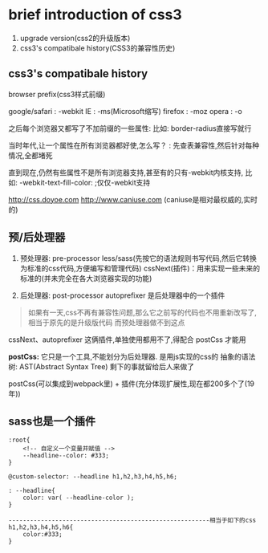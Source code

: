 # brief introduction of css3

1. upgrade version(css2的升级版本)
2. css3's compatibale history(CSS3的兼容性历史)

## css3's compatibale history

browser             prefix(css3样式前缀)

google/safari   :   -webkit
IE              :   -ms(Microsoft缩写)
firefox         :   -moz
opera           :   -o


之后每个浏览器又都写了不加前缀的一些属性:
    比如: border-radius直接写就行


当时年代,让一个属性在所有浏览器都好使,怎么写？ :
    先查表兼容性,然后针对每种情况,全都堵死


直到现在,仍然有些属性不是所有浏览器支持,甚至有的只有-webkit内核支持,
比如: -webkit-text-fill-color: ;仅仅-webkit支持


http://css.doyoe.com
http://www.caniuse.com
(caniuse是相对最权威的,实时的)


## 预/后处理器

1. 预处理器: pre-processor
less/sass(先按它的语法规则书写代码,然后它转换为标准的css代码,方便编写和管理代码)
cssNext(插件)：用来实现一些未来的标准的(并未完全在各大浏览器实现的功能)



2. 后处理器: post-processor
autoprefixer 是后处理器中的一个插件
> 如果有一天,css不再有兼容性问题,那么它之前写的代码也不用重新改写了,相当于原先的是升级版代码
而预处理器做不到这点


cssNext、autoprefixer 这俩插件,单独使用都用不了,得配合 postCss 才能用

**postCss:** 它只是一个工具,不能划分为后处理器. 是用js实现的css的 抽象的语法树: 
                                    AST(Abstract Syntax Tree)
剩下的事就留给后人来做了

postCss(可以集成到webpack里) + 插件(充分体现扩展性,现在都200多个了(19年))


## sass也是一个插件
```
:root{
    <!-- 自定义一个变量并赋值 -->
    --headline--color: #333;
}

@custom-selector: --headline h1,h2,h3,h4,h5,h6;

: --headline{
    color: var( --headline-color );
}

--------------------------------------------------------相当于如下的css
h1,h2,h3,h4,h5,h6{
    color:#333;
}


```

